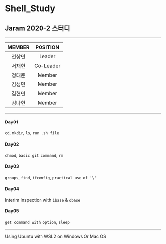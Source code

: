 # Shell_Study

## Jaram 2020-2 스터디
--------------------

|MEMBER|POSITION|
|:----:|:----:|
|전상민|Leader|
|서재현|Co-Leader|
|정태준|Member|
|김성민|Member|
|김현민|Member|
|김나현|Member|

-------------------
#### Day01
``cd``, ``mkdir``, ``ls``, ``run .sh file``

#### Day02
``chmod``, ``basic git command``, ``rm``

#### Day03
``groups``, ``find``, ``ifconfig``, ``practical use of '\'``

#### Day04
Interim Inspection with ``ibase`` & ``obase``

#### Day05
``get command with option``, ``sleep``

------------------------------------------

Using Ubuntu with WSL2 on Windows Or Mac OS
